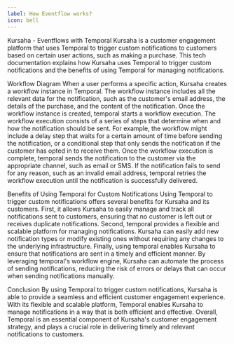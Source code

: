 ```yaml
---
label: How Eventflow works?
icon: bell
---
```


Kursaha - Eventflows with Temporal
Kursaha is a customer engagement platform that uses Temporal to trigger custom notifications to customers based on certain user actions, such as making a purchase. This tech documentation explains how Kursaha uses Temporal to trigger custom notifications and the benefits of using Temporal for managing notifications.

Workflow Diagram
When a user performs a specific action, Kursaha creates a workflow instance in Temporal. The workflow instance includes all the relevant data for the notification, such as the customer's email address, the details of the purchase, and the content of the notification. Once the workflow instance is created, temporal starts a workflow execution. The workflow execution consists of a series of steps that determine when and how the notification should be sent. For example, the workflow might include a delay step that waits for a certain amount of time before sending the notification, or a conditional step that only sends the notification if the customer has opted in to receive them. Once the workflow execution is complete, temporal sends the notification to the customer via the appropriate channel, such as email or SMS. If the notification fails to send for any reason, such as an invalid email address, temporal retries the workflow execution until the notification is successfully delivered.

Benefits of Using Temporal for Custom Notifications
Using Temporal to trigger custom notifications offers several benefits for Kursaha and its customers. First, it allows Kursaha to easily manage and track all notifications sent to customers, ensuring that no customer is left out or receives duplicate notifications. Second, temporal provides a flexible and scalable platform for managing notifications. Kursaha can easily add new notification types or modify existing ones without requiring any changes to the underlying infrastructure. Finally, using temporal enables Kursaha to ensure that notifications are sent in a timely and efficient manner. By leveraging temporal's workflow engine, Kursaha can automate the process of sending notifications, reducing the risk of errors or delays that can occur when sending notifications manually.

Conclusion
By using Temporal to trigger custom notifications, Kursaha is able to provide a seamless and efficient customer engagement experience. With its flexible and scalable platform, Temporal enables Kursaha to manage notifications in a way that is both efficient and effective. Overall, Temporal is an essential component of Kursaha's customer engagement strategy, and plays a crucial role in delivering timely and relevant notifications to customers.